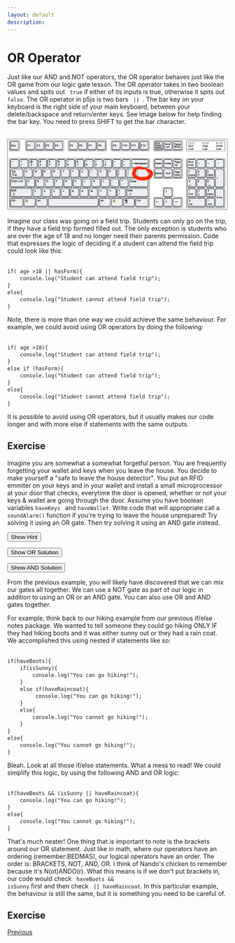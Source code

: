 ```yaml
---
layout: default
description:  
---
```


<!-- Function for hiding code!  -->
<script>
    function myFunction(name) {
      var x = document.getElementById(name);
      if (x.style.display === "none") {
        x.style.display = "block";
      } 
      else if(x.style.display ==="first"){
          x.style.display="none";         
      }
      else {
        x.style.display = "none";
      }
    }    
</script>
<!-- End of scripting functions! -->
<style>
.ui-sortable {
    width: 1000px;
}    
</style>


# OR Operator

Just like our AND and NOT operators, the OR operator behaves just like the OR game from our logic gate lesson. The OR operator takes in two boolean values and spits out <code> true</code> if either of its inputs is true, otherwise it spits out <code> false</code>. The OR operator in p5js is two bars <code> || </code>.  The bar key on your keyboard is the right side of your main keyboard, between your delete/backspace and return/enter keys. See image below for help finding the bar key. You need to press SHIFT to get the bar character. <br><br> 

<img src="../assets/keyboard.png">

Imagine our class was going on a field trip. Students can only go on the trip, if they have a field trip formed filled out. The only exception is students who are over the age of 18 and no longer need their parents permission. Code that expresses the logic of deciding if a student can attend the field trip could look like this:

<pre><code>
if( age >18 || hasForm){
    console.log("Student can attend field trip");
}
else{
    console.log("Student cannot attend field trip");
}
</code></pre>

Note, there is more than one way we could achieve the same behaviour. For example, we could avoid using OR operators by doing the following:

<pre><code>
if( age >18){
    console.log("Student can attend field trip");
}
else if (hasForm){
    console.log("Student can attend field trip");
}
else{
    console.log("Student cannot attend field trip");
}
</code></pre>

It is possible to avoid using OR operators, but it usually makes our code longer and with more else if statements with the same outputs. 

## Exercise
Imagine you are somewhat a somewhat forgetful person. You are frequently forgetting your wallet and keys when you leave the house. You decide to make yourself a "safe to leave the house detector". You put an RFID emmiter on your keys and in your wallet and install a small microprocessor at your door that checks, everytime the door is opened, whether or not your keys & wallet are going through the door.  Assume you have boolean variables <code>haveKeys </code> and  <code>haveWallet</code>. Write code that will appropriate call a  <code>soundAlarm()</code> function if you're trying to leave the house unprepared! Try solving it using an OR gate. Then try solving it using an AND gate instead. 

<button onClick="myFunction('hintKeys')"> Show Hint </button>

<div id='hintKeys' style="display:none;" >
<pre><code>
You can use the NOT operator to check if someone does NOT have their keys...
</code></pre>
</div>


<button onClick="myFunction('exKeysOR')"> Show OR Solution </button>

<div id='exKeysOR' style="display:none;" >
<pre><code>
if(!haveKeys || !haveWallet){
    soundAlarm()
}
</code></pre>
</div>

<button onClick="myFunction('exKeysAND')"> Show AND Solution </button>

<div id='exKeysAND' style="display:none;" >
<pre><code>
if(!(haveKeys && haveWallet)){
    soundAlarm()
}
</code></pre>
</div>

From the previous example, you will likely have discovered that we can mix our gates all together. We can use a NOT gate as part of our logic in addition to using an OR or an AND gate. You can also use OR and AND gates together.<br>

 For example, think back to our hiking example from our previous if/else notes package. We wanted to tell someone they could go hiking ONLY IF they had hiking boots and it was either sunny out or they had a rain coat. We accomplished this using nested if statements like so:
 
 <pre><code>
if(haveBoots){
    if(isSunny){
        console.log("You can go hiking!");
    }
    else if(haveRaincoat){
         console.log("You can go hiking!");
    }
    else{
        console.log("You cannot go hiking!");
    }
}
else{
    console.log("You cannot go hiking!");
}   
</code></pre>
 
Bleah. Look at all those if/else statements. What a mess to read! We could simplify this logic, by using the following AND and OR logic:

 <pre><code>
if(haveBoots && (isSunny || haveRaincoat){
    console.log("You can go hiking!");    
}
else{
    console.log("You cannot go hiking!");
}   
</code></pre>

That's much neater! One thing that is important to note is the brackets around our OR statement. Just like in math, where our operators have an ordering (remember:BEDMAS), our logical operators have an order. The order is: BRACKETS, NOT, AND, OR. I think of Nando's chicken to remember because it's N(ot)ANDO(r). What this means is if we don't put brackets in, our code would check <code> haveBoots && isSunny</code> first and then check <code> || haveRaincoat</code>. In this particular example, the behaviour is still the same, but it is something you need to be careful of. 

## Exercise



[Previous](./AND.html)
<!-- [Next](./elseif.html) -->
